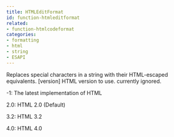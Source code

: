 ```yaml
---
title: HTMLEditFormat
id: function-htmleditformat
related:
- function-htmlcodeformat
categories:
- formatting
- html
- string
- ESAPI
---
```


Replaces special characters in a string with their HTML-escaped equivalents.   [version]
HTML version to use. currently ignored.

-1: The latest implementation of HTML

2.0: HTML 2.0 (Default)

3.2: HTML 3.2

4.0: HTML 4.0
